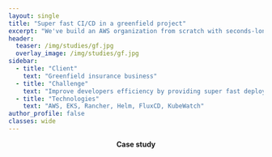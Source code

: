 ```yaml
---
layout: single
title: "Super fast CI/CD in a greenfield project"
excerpt: "We've build an AWS organization from scratch with seconds-long software delivery to Elastic Kubernetes Service through FluxCD."
header:
  teaser: /img/studies/gf.jpg
  overlay_image: /img/studies/gf.jpg
sidebar:
  - title: "Client"
    text: "Greenfield insurance business"
  - title: "Challenge"
    text: "Improve developers efficiency by providing super fast deployment pipelines with appropriate notifications."
  - title: "Technologies"
    text: "AWS, EKS, Rancher, Helm, FluxCD, KubeWatch"
author_profile: false
classes: wide
---
```


<p style="text-align: center; font-weight: bold">Case study</p>
